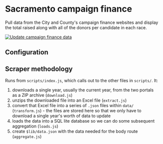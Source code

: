 # Sacramento campaign finance

Pull data from the City and County's campaign finance websites and display the total raised along with all of the donors per candidate in each race.

[![Update campaign finance data](https://github.com/jeremiak/sacramento-campaign-finance/actions/workflows/update-data.yml/badge.svg)](https://github.com/jeremiak/sacramento-campaign-finance/actions/workflows/update-data.yml)

## Configuration



## Scraper methodology

Runs from `scripts/index.js`, which calls out to the other files in `scripts/`. It:
1. downloads a single year, usually the current year, from the two portals as a ZIP archive (`download.js`)
2. unzips the downloaded file into an Excel file (`extract.js`)
3. convert that Excel file into a series of `.json` files within `data/` (`transform.js`) - the files are stored here so that we only have to download a single year's worth of data to update
4. loads the data into a SQL lite database so we can do some subsequent aggregation (`loads.js`)
5. create `$lib/data.json` with the data needed for the body route (`aggregate.js`)
